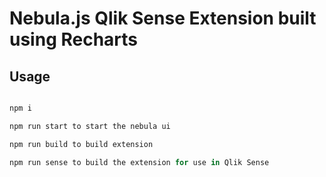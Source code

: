 # Nebula.js Qlik Sense Extension built using Recharts


## Usage

```js

npm i

npm run start to start the nebula ui

npm run build to build extension

npm run sense to build the extension for use in Qlik Sense

```
